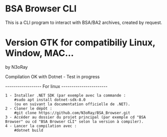 # BSA Browser CLI

This is a CLI program to interact with BSA/BA2 archives, created by request.

# Version GTK for compatibiliy Linux, Window, MAC... 
by N3oRay

Compilation OK with Dotnet - Test in progress

------------------ For linux -----------------------


    1 - Installer .NET SDK (par exemple avec la commande :
        #sudo apt install dotnet-sdk-8.0 
        (ou en suivant la documentation officielle de .NET).
    2 - Cloner le dépôt :
        #git clone https://github.com/N3oRay/BSA_Browser.git
    3 - Accéder au dossier du projet principal (par exemple cd "BSA Browser" ou cd "BSA Browser CLI" selon la version à compiler).
    4 - Lancer la compilation avec :
        #dotnet build
